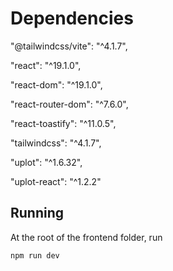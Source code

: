 # Dependencies
"@tailwindcss/vite": "^4.1.7",

"react": "^19.1.0",

"react-dom": "^19.1.0",

"react-router-dom": "^7.6.0",

"react-toastify": "^11.0.5",

"tailwindcss": "^4.1.7",

"uplot": "^1.6.32",

"uplot-react": "^1.2.2"

## Running
At the root of the frontend folder, run
```
npm run dev
```
